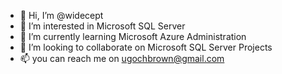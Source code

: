 - 👋 Hi, I’m @widecept
- 👀 I’m interested in Microsoft SQL Server
- 🌱 I’m currently learning Microsoft Azure Administration
- 💞️ I’m looking to collaborate on Microsoft SQL Server Projects
- 📫 you can reach me on ugochbrown@gmail.com

<!---
widecept/widecept is a ✨ special ✨ repository because its `README.md` (this file) appears on your GitHub profile.
You can click the Preview link to take a look at your changes.
--->
